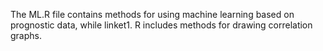 The ML.R file contains methods for using machine learning based on prognostic data, while linket1. R includes methods for drawing correlation graphs.
